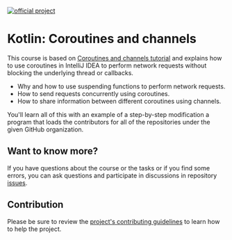 [![official project](https://jb.gg/badges/official.svg)](https://confluence.jetbrains.com/display/ALL/JetBrains+on+GitHub)

# Kotlin: Coroutines and channels

This course is based on <a href="https://kotlinlang.org/docs/coroutines-and-channels.html">Coroutines and channels tutorial</a>
and explains how to use coroutines in IntelliJ IDEA to perform network requests without blocking the underlying thread or callbacks.

- Why and how to use suspending functions to perform network requests.
- How to send requests concurrently using coroutines.
- How to share information between different coroutines using channels.

You'll learn all of this with an example of a step-by-step modification a program that loads the contributors for all of the repositories under the given GitHub organization.

## Want to know more?

If you have questions about the course or the tasks or if you find some errors,
you can ask questions and participate in discussions in repository [issues](https://github.com/jetbrains-academy/Coroutines-and-channels/issues).

## Contribution

Please be sure to review the [project's contributing guidelines](./contributing.md) to learn how to help the project.
